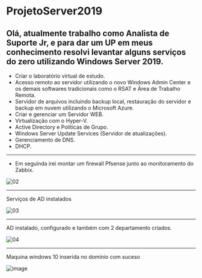 # ProjetoServer2019

Olá, atualmente trabalho como Analista de Suporte Jr, e para dar um UP em meus conhecimento 
resolvi levantar alguns serviços do zero utilizando Windows Server 2019.
---------------------------------------------------------------------------------------------
*   Criar o laboratório virtual de estudo.
*   Acesso remoto ao servidor utilizando o novo Windows Admin Center e os demais softwares 
tradicionais como o RSAT e Área de Trabalho Remota.
*   Servidor de arquivos incluindo backup local, restauração do servidor e backup em nuvem 
utilizando o Microsoft Azure.
*   Criar e gerenciar um Servidor WEB.
*   Virtualização com o Hyper-V.
*   Active Directory e Políticas de Grupo.
*   Windows Server Update Services (Servidor de atualizações).
*   Gerenciamento de DNS.
*   DHCP.
---------------------------------------------------------------------------------------------
- Em seguinda irei montar um firewall Pfsense junto ao monitoramento do Zabbix. 

![02](https://user-images.githubusercontent.com/100032235/179428850-b0da3751-92ba-4fe6-bd3f-86a4fc2122a1.png)

---------------------------------------------------------------------------------------------
Serviços de AD instalados 

![03](https://user-images.githubusercontent.com/100032235/179430486-bdac5975-5041-4053-94e0-ce1882ab3ae9.png)

---------------------------------------------------------------------------------------------
AD instalado, configurado e também com 2 departamento criados.

![04](https://user-images.githubusercontent.com/100032235/179858806-24535ebd-347c-4206-8818-7523fc1f2b76.png)

---------------------------------------------------------------------------------------------
Maquina windows 10 inserida no domínio com suceso

![image](https://user-images.githubusercontent.com/100032235/179870793-4cb23f01-b71f-4a44-80a8-f3f45c75608c.png)
